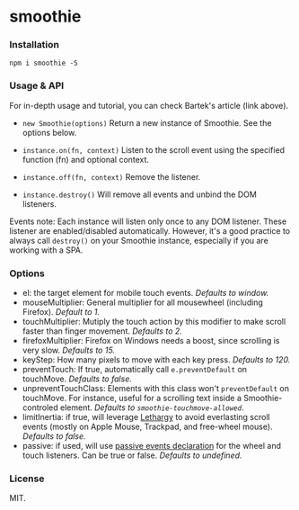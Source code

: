 smoothie
=====

### Installation
```
npm i smoothie -S
```

### Usage & API
For in-depth usage and tutorial, you can check Bartek's article (link above).

- `new Smoothie(options)`
Return a new instance of Smoothie. See the options below.

- `instance.on(fn, context)`
Listen to the scroll event using the specified function (fn) and optional context.

- `instance.off(fn, context)`
Remove the listener.

- `instance.destroy()`
Will remove all events and unbind the DOM listeners.

Events note:
Each instance will listen only once to any DOM listener. These listener are enabled/disabled automatically. However, it's a good practice to always call `destroy()` on your Smoothie instance, especially if you are working with a SPA.

### Options
- el: the target element for mobile touch events. *Defaults to window.*
- mouseMultiplier: General multiplier for all mousewheel (including Firefox). *Default to 1.*
- touchMultiplier: Mutiply the touch action by this modifier to make scroll faster than finger movement. *Defaults to 2.*
- firefoxMultiplier: Firefox on Windows needs a boost, since scrolling is very slow. *Defaults to 15.*
- keyStep: How many pixels to move with each key press. *Defaults to 120.*
- preventTouch: If true, automatically call `e.preventDefault` on touchMove. *Defaults to false.*
- unpreventTouchClass: Elements with this class won't `preventDefault` on touchMove. For instance, useful for a scrolling text inside a Smoothie-controled element. *Defaults to `smoothie-touchmove-allowed`*.
- limitInertia: if true, will leverage [Lethargy](https://github.com/d4nyll/lethargy) to avoid everlasting scroll events (mostly on Apple Mouse, Trackpad, and free-wheel mouse). *Defaults to false.*
- passive: if used, will use [passive events declaration](https://developer.mozilla.org/en-US/docs/Web/API/EventTarget/addEventListener#Improving_scrolling_performance_with_passive_listeners) for the wheel and touch listeners. Can be true or false. *Defaults to undefined.*

### License
MIT.
